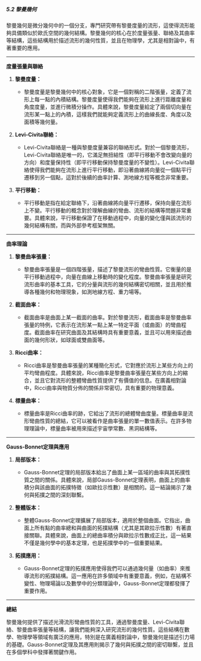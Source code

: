 ##### 5.2 黎曼幾何

黎曼幾何是微分幾何中的一個分支，專門研究帶有黎曼度量的流形，這使得流形能夠具備類似於歐氏空間的幾何結構。黎曼幾何的核心在於度量張量、聯絡及其曲率等結構，這些結構用於描述流形的幾何性質，並且在物理學，尤其是相對論中，有著重要的應用。

---

**度量張量與聯絡**

1. **黎曼度量：**
   - 黎曼度量是黎曼幾何中的核心對象，它是一個對稱的二階張量，定義了流形上每一點的內積結構。黎曼度量使得我們能夠在流形上進行距離度量和角度度量，並進行微積分操作。具體來說，黎曼度量給定了兩個切向量在流形某一點上的內積，這樣我們就能夠定義流形上的曲線長度、角度以及面積等幾何量。

2. **Levi-Civita聯絡：**
   - Levi-Civita聯絡是一種與黎曼度量兼容的聯絡形式。對於一個黎曼流形，Levi-Civita聯絡是唯一的，它滿足無扭結性（即平行移動不會改變向量的方向）和度量保持性（即平行移動保持黎曼度量的不變性）。Levi-Civita聯絡使得我們能夠在流形上進行平行移動，即沿著曲線將向量從一個點平行遷移到另一個點，這對於後續的曲率計算、測地線方程等概念非常重要。

3. **平行移動：**
   - 平行移動是指在給定聯絡下，沿著曲線將向量平行遷移，保持向量在流形上不變。平行移動的概念對於理解曲線的彎曲、流形的結構等問題非常重要。具體來說，平行移動保證了在移動過程中，向量的變化僅與該流形的幾何結構有關，而與外部參考框架無關。

---

**曲率理論**

1. **黎曼曲率張量：**
   - 黎曼曲率張量是一個四階張量，描述了黎曼流形的彎曲性質。它衡量的是平行移動過程中，向量在曲線上移動時的變化程度。黎曼曲率張量是研究流形曲率的基本工具，它的分量與流形的幾何結構密切相關，並且用於推導各種幾何和物理現象，如測地線方程、重力場等。

2. **截面曲率：**
   - 截面曲率是曲面上某一截面的曲率。對於黎曼流形，截面曲率是黎曼曲率張量的特例，它表示在流形某一點上某一特定平面（或曲面）的彎曲程度。截面曲率在研究曲面及其結構時具有重要意義，並且可以用來描述曲面的幾何形狀，如球面或雙曲面等。

3. **Ricci曲率：**
   - Ricci曲率是黎曼曲率張量的某種簡化形式，它對應於流形上某些方向上的平均彎曲程度。具體來說，Ricci曲率是黎曼曲率張量在某些方向上的縮合，並且它對流形的整體彎曲性質提供了有價值的信息。在廣義相對論中，Ricci曲率與物質分佈的關係非常密切，具有重要的物理意義。

4. **標量曲率：**
   - 標量曲率是Ricci曲率的跡，它給出了流形的總體彎曲度量。標量曲率是流形彎曲性質的總結，它可以被看作是曲率張量的單一數值表示。在許多物理理論中，標量曲率被用來描述宇宙學常數、黑洞結構等。

---

**Gauss-Bonnet定理與應用**

1. **局部版本：**
   - Gauss-Bonnet定理的局部版本給出了曲面上某一區域的曲率與其拓撲性質之間的關係。具體來說，局部Gauss-Bonnet定理表明，曲面上的曲率積分與該曲面的拓撲特徵（如歐拉示性數）是相關的。這一結論揭示了幾何與拓撲之間的深刻聯繫。

2. **整體版本：**
   - 整體Gauss-Bonnet定理擴展了局部版本，適用於整個曲面。它指出，曲面上所有點的曲率總和與曲面的拓撲結構（尤其是其歐拉示性數）有著直接關聯。具體來說，曲面上的總曲率積分與歐拉示性數成正比，這一結果不僅是幾何學中的基本定理，也是拓撲學中的一個重要結果。

3. **拓撲應用：**
   - Gauss-Bonnet定理的拓撲應用使得我們可以通過幾何量（如曲率）來推導流形的拓撲結構。這一應用在許多領域中有重要意義，例如，在結構不變性、物理場論以及數學中的分類理論中，Gauss-Bonnet定理都發揮了重要作用。

---

**總結**

黎曼幾何提供了描述光滑流形彎曲性質的工具，通過黎曼度量、Levi-Civita聯絡、黎曼曲率張量等結構，讓我們能夠深入研究流形的幾何性質。這些結構在數學、物理學等領域有廣泛的應用，特別是在廣義相對論中，黎曼幾何是描述引力場的基礎。Gauss-Bonnet定理及其應用則揭示了幾何與拓撲之間的密切聯繫，並且在多個學科中發揮著關鍵作用。